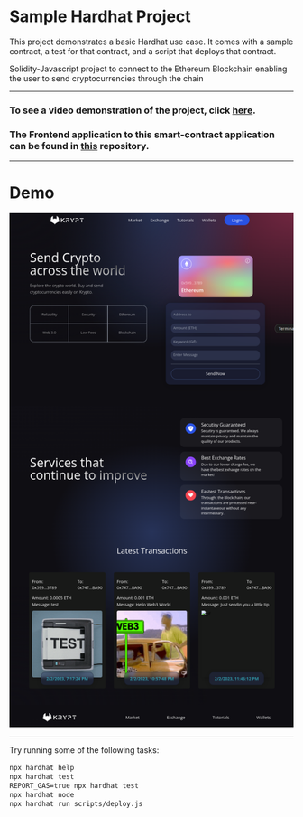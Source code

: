 # Sample Hardhat Project

This project demonstrates a basic Hardhat use case. It comes with a sample contract, a test for that contract, and a script that deploys that contract.

Solidity-Javascript project to connect to the Ethereum Blockchain enabling the user to send cryptocurrencies through the chain

---

### To see a video demonstration of the project, click [here](https://youtu.be/eoIfAG5wmJg).
### The Frontend application to this smart-contract application can be found in [this](https://github.com/Lucas-zz/Krypt-Frontend) repository.

---

# Demo
![FrontendImage](https://github.com/Lucas-zz/Krypt-Frontend/blob/main/src/assets/frontend_img.png)

---

Try running some of the following tasks:

```shell
npx hardhat help
npx hardhat test
REPORT_GAS=true npx hardhat test
npx hardhat node
npx hardhat run scripts/deploy.js
```
